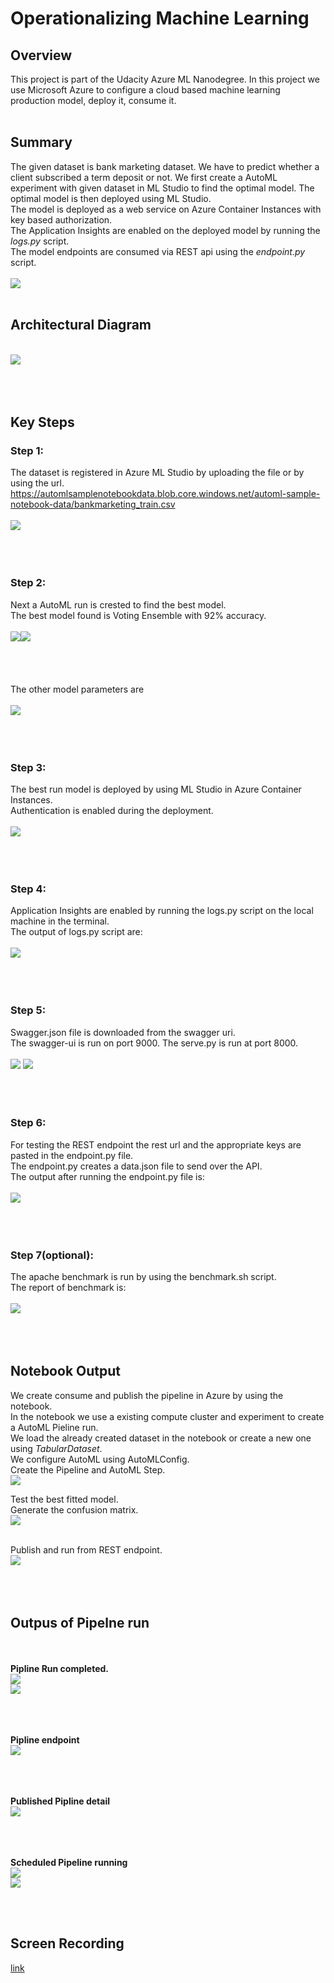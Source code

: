 # Operationalizing Machine Learning

## Overview
This project is part of the Udacity Azure ML Nanodegree. In this project we use Microsoft Azure to configure a cloud based machine learning production model, deploy it, consume it.
<br><br>
## Summary 
The given dataset is bank marketing dataset.  We have to predict whether a client subscribed a term deposit or not. We first create a AutoML experiment with given dataset in ML Studio to find the optimal model. The optimal model is then deployed using ML Studio.<br>
The model is deployed as a web service on Azure Container Instances with key based authorization.<br>
The Application Insights are enabled on the deployed model by running the <i>logs.py</i> script.<br>
The model endpoints are consumed via REST api using the <i>endpoint.py</i> script.<br>
<br>
<img src ="Screenshots/project block.png">
<br><br>

## Architectural Diagram
<br>
<img src ="Screenshots/block.png">
<br><br>
<br><br>

## Key Steps<br>
### Step 1:
The dataset is registered in Azure ML Studio by uploading the file or by using the url.<br>
https://automlsamplenotebookdata.blob.core.windows.net/automl-sample-notebook-data/bankmarketing_train.csv<br>
<br>
<img src ="Screenshots/aml dataset.png">
<br><br>
<br><br>

### Step 2:
Next a AutoML run is crested to find the best model.<br>
The best model found is Voting Ensemble with 92% accuracy.<br>
<br>
<img src ="Screenshots/aml runcomp.png"><img src ="Screenshots/aml bestmodel.png"><br>
<br><br><br><br>
The other model parameters are<br><br>
<img src ="Screenshots/bestmodel param.png">
<br><br>
<br><br>

### Step 3:
The best run model is deployed by using ML Studio in Azure Container Instances.<br>
Authentication is enabled during the deployment.<br>
<br>
<img src ="Screenshots/applicationinsightenable.png">
<br><br>
<br><br>

### Step 4:
Application Insights are enabled by running the logs.py script on the local machine in the terminal.<br>
The output of logs.py script are:<br><br>
<img src ="Screenshots/logs execute.png">
<br><br>
<br><br>

### Step 5:
Swagger.json file is downloaded from the swagger uri.<br>
The swagger-ui is run on port 9000. The serve.py is run at port 8000.<br>
<br>
<img src ="Screenshots/swagger.png">
<img src ="Screenshots/swagger2.png">
<br><br>
<br><br>

### Step 6:
For testing the REST endpoint the rest url and the appropriate keys are pasted in the endpoint.py file.<br>
The endpoint.py creates a data.json file to send over the API.<br>
The output after running the endpoint.py file is:<br><br>
<img src ="Screenshots/endpoint execution.png">
<br><br>
<br><br>

### Step 7(optional):
The apache benchmark is run by using the benchmark.sh script.<br>
The report of benchmark is:<br><br>
<img src ="Screenshots/benchmark.png">
<br><br>
<br><br>

## Notebook Output
We create consume and publish the pipeline in Azure by using the notebook.<br>
In the notebook we use a existing compute cluster and experiment to create a AutoML Pieline run.<br>
We load the already created dataset in the notebook or create a new one using <i>TabularDataset</i>.<br>
We configure AutoML using AutoMLConfig.<br>
Create the Pipeline and AutoML Step.<br>
<img src ="Screenshots/nb pipelinerun2.png">

Test the best fitted model.<br>
Generate the confusion matrix.<br>
<img src ="Screenshots/nb confusion matrix.png"><br><br>

Publish and run from REST endpoint.<br>
<img src ="Screenshots/nb pipeline end point.png">
<br><br>
<br><br>
## Outpus of Pipelne run
<br><br>
<b>Pipline Run completed.</b><br>
<img src ="Screenshots/pipe comp.png">
<br>
<img src ="Screenshots/pipe detail comp.png">
<br><br>

<br><br>
<b>Pipline endpoint</b><br>
<img src ="Screenshots/ml studio pipeline endpoint.png">
<br><br>

<br><br>
<b>Published Pipline detail</b><br>
<img src ="Screenshots/ml studio pipelinedetail.png">
<br><br>

<br><br>
<b>Scheduled Pipeline running</b><br>
<img src ="Screenshots/pipe schedpipe.png">
<br>
<img src ="Screenshots/nb sched pipe.png">
<br>

<br><br>
## Screen Recording
<a href="https://drive.google.com/file/d/18t7mOZHJy5xqjgDilxeIkbCnJZSH6b_R/view">link</a>
